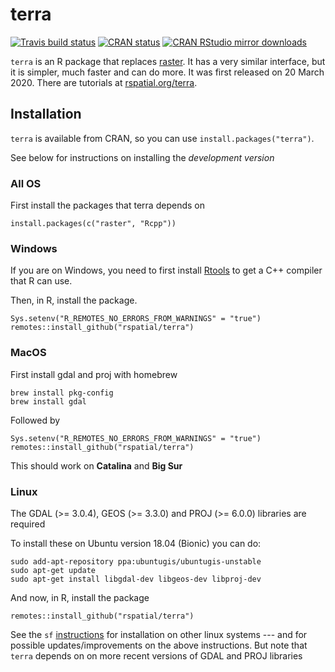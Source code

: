 # terra

[![Travis build
status](https://travis-ci.org/rspatial/terra.svg?branch=master)](https://travis-ci.org/rspatial/terra)
[![CRAN
status](https://www.r-pkg.org/badges/version/terra)](https://cran.r-project.org/package=terra)
[![CRAN RStudio mirror downloads](http://cranlogs.r-pkg.org/badges/terra)](http://www.r-pkg.org/pkg/terra)


`terra` is an R package that replaces [raster](https://github.com/rspatial/raster).
It has a very similar interface, but it is simpler, much faster and can do more. It was first released on 20 March 2020. There are tutorials at [rspatial.org/terra](https://rspatial.org/terra/index.html).


## Installation

`terra` is available from CRAN, so you can use `install.packages("terra")`. 

See below for instructions on installing the *development version*

### All OS

First install the packages that terra depends on 

```
install.packages(c("raster", "Rcpp"))
```

### Windows

If you are on Windows, you need to first install [Rtools](https://cran.r-project.org/bin/windows/Rtools/) to get a C++ compiler that R can use. 

Then, in R, install the package.

```
Sys.setenv("R_REMOTES_NO_ERRORS_FROM_WARNINGS" = "true")
remotes::install_github("rspatial/terra")
```


### MacOS

First install gdal and proj with homebrew

```
brew install pkg-config
brew install gdal
```
Followed by

```
Sys.setenv("R_REMOTES_NO_ERRORS_FROM_WARNINGS" = "true")
remotes::install_github("rspatial/terra")
```

This should work on **Catalina** and **Big Sur**


### Linux

The GDAL (>= 3.0.4), GEOS (>= 3.3.0) and PROJ (>= 6.0.0) libraries are required 


To install these on Ubuntu version 18.04 (Bionic) you can do:
```
sudo add-apt-repository ppa:ubuntugis/ubuntugis-unstable
sudo apt-get update
sudo apt-get install libgdal-dev libgeos-dev libproj-dev 
```

And now, in R, install the package
```
remotes::install_github("rspatial/terra")
```

See the `sf` [instructions](https://github.com/r-spatial/sf) for installation on other linux systems --- and for possible updates/improvements on the above instructions. But note that `terra` depends on on more recent versions of GDAL and PROJ libraries 

